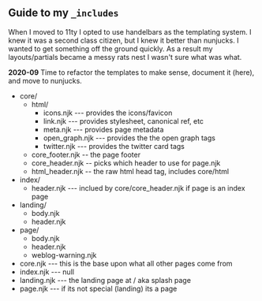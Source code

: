 ## Guide to my `_includes`

When I moved to 11ty I opted to use handelbars as the templating system. I knew it was a second class citizen, but I knew it better than nunjucks. I wanted to get something off the ground quickly. As a result my layouts/partials became a messy rats nest I wasn't sure what was what. 

**2020-09** Time to refactor the templates to make sense, document it (here), and move to nunjucks.

* core/
    * html/
        * icons.njk --- provides the icons/favicon
        * link.njk --- provides stylesheet, canonical ref, etc
        * meta.njk --- provides page metadata
        * open_graph.njk --- provides the the open graph tags
        * twitter.njk --- provides the twitter card tags
    * core_footer.njk -- the page footer
    * core_header.njk -- picks which header to use for page.njk
    * html_header.njk -- the raw html head tag, includes core/html
* index/
    * header.njk --- inclued by core/core_header.njk if page is an index page
* landing/
    * body.njk
    * header.njk
* page/
    * body.njk
    * header.njk
    * weblog-warning.njk
* core.njk --- this is the base upon what all other pages come from
* index.njk --- null
* landing.njk --- the landing page at / aka splash page
* page.njk --- if its not special (landing) its a page
